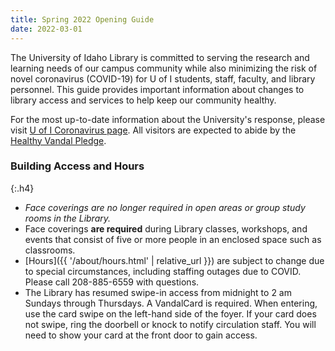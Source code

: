 ```yaml
---
title: Spring 2022 Opening Guide
date: 2022-03-01
---
```


The University of Idaho Library is committed to serving the research and learning needs of our campus community while also minimizing the risk of novel coronavirus (COVID-19) for U of I students, staff, faculty, and library personnel. 
This guide provides important information about changes to library access and services to help keep our community healthy.

For the most up-to-date information about the University's response, please visit [U of I Coronavirus page](https://www.uidaho.edu/vandal-health-clinic/coronavirus). 
All visitors are expected to abide by the [Healthy Vandal Pledge](https://www.uidaho.edu/vandal-health-clinic/coronavirus/healthy-vandal-pledge).

### Building Access and Hours 
{:.h4}

- *Face coverings are no longer required in open areas or group study rooms in the Library.*
- Face coverings **are required** during Library classes, workshops, and events that consist of five or more people in an enclosed space such as classrooms.
- [Hours]({{ '/about/hours.html' | relative_url }}) are subject to change due to special circumstances, including staffing outages due to COVID. Please call 208-885-6559 with questions.
- The Library has resumed swipe-in access from midnight to 2 am Sundays through Thursdays. A VandalCard is required. When entering, use the card swipe on the left-hand side of the foyer. If your card does not swipe, ring the doorbell or knock to notify circulation staff. You will need to show your card at the front door to gain access.

